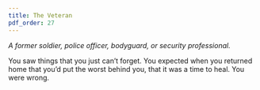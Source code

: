 ```yaml
---
title: The Veteran
pdf_order: 27
---
```


_A former soldier, police officer, bodyguard, or security professional._

You saw things that you just can’t forget. You expected when you returned home that you’d put the worst behind you, that it was a time to heal. You were wrong.
